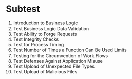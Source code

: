 
# Subtest
1. Introduction to Business Logic
3. Test Business Logic Data Validation
3. Test Ability to Forge Requests
4. Test Integrity Checks
5. Test for Process Timing
6. Test Number of Times a Function Can Be Used Limits
7. Testing for the Circumvention of Work Flows
8. Test Defenses Against Application Misuse
9. Test Upload of Unexpected File Types
10. Test Upload of Malicious Files
